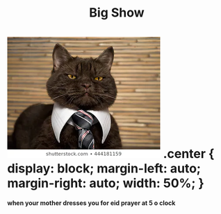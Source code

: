 <h1 align="center">Big Show<h1/>
  <body>
<img src="catboss.webp" class="center">
    <body style="backround-color:red;">
  .center {
  display: block;
  margin-left: auto;
  margin-right: auto;
  width: 50%;
}
 <img/>
<h4>when your mother dresses you for eid prayer at 5 o clock</h4>

  <body/>
